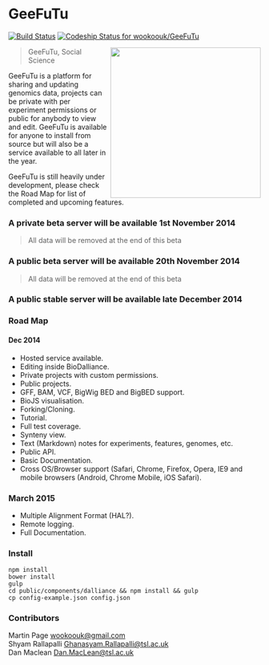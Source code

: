 # GeeFuTu
[![Build Status](https://drone.io/github.com/wookoouk/GeeFuTu/status.png)](https://drone.io/github.com/wookoouk/GeeFuTu/latest)
[ ![Codeship Status for wookoouk/GeeFuTu](https://www.codeship.io/projects/6814a4e0-345c-0132-3d30-568896f18043/status)](https://www.codeship.io/projects/40751)

<img align="right" height="300" src="https://raw.githubusercontent.com/wookoouk/GeeFuTu/master/public/GeeFuTu.png">

> GeeFuTu, Social Science

GeeFuTu is a platform for sharing and updating genomics data, projects can be private with per experiment permissions or public for anybody to view and edit.
GeeFuTu is available for anyone to install from source but will also be a service available to all later in the year.

GeeFuTu is still heavily under development, please check the Road Map for list of completed and upcoming features.

### A private beta server will be available 1st November 2014
> All data will be removed at the end of this beta

### A public beta server will be available 20th November 2014
> All data will be removed at the end of this beta

### A public stable server will be available late December 2014

### Road Map

#### Dec 2014

* Hosted service available.
* Editing inside BioDalliance.
* Private projects with custom permissions.
* Public projects.
* GFF, BAM, VCF, BigWig BED and BigBED support.
* BioJS visualisation.
* Forking/Cloning.
* Tutorial.
* Full test coverage.
* Synteny view.
* Text (Markdown) notes for experiments, features, genomes, etc.
* Public API.
* Basic Documentation.
* Cross OS/Browser support (Safari, Chrome, Firefox, Opera, IE9 and mobile browsers (Android, Chrome Mobile, iOS Safari).

### March 2015

* Multiple Alignment Format (HAL?).
* Remote logging.
* Full Documentation.

### Install

`npm install`    
`bower install`    
`gulp`    
`cd public/components/dalliance && npm install && gulp`    
`cp config-example.json config.json`    

### Contributors

Martin Page <wookoouk@gmail.com>    
Shyam Rallapalli <Ghanasyam.Rallapalli@tsl.ac.uk>    
Dan Maclean <Dan.MacLean@tsl.ac.uk>    
